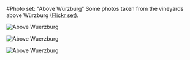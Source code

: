 #Photo set: "Above Würzburg"
Some photos taken from the vineyards above Würzburg ([Flickr set](https://www.flickr.com/photos/tobiashenn/sets/72157648552710030/)).

![](https://farm6.staticflickr.com/5603/15621518681_97abb9e14b_b.jpg "Above Wuerzburg")

![](https://farm4.staticflickr.com/3939/15003426264_c975e95510_b.jpg "Above Wuerzburg")

![](https://farm6.staticflickr.com/5606/15438059948_1b12536a48_b.jpg "Above Wuerzburg")
